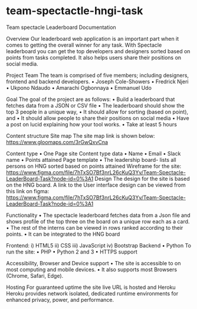# team-spectactle-hngi-task
Team spectacle 
Leaderboard Documentation

Overview
Our leaderboard web application is an important part when it comes to getting the overall winner for any task. 
With Spectacle leaderboard you can get the top developers and designers sorted based on points from tasks completed. It also helps users share their positions on social media.

Project Team
The team is comprised of five members; including designers, frontend and backend developers.
•	Joseph Cole-Showers 
•	Fredrick Njeri
•	Ukpono Ndaudo
•	Amarachi Ogbonnaya
•	Emmanuel Udo 

Goal
The goal of the project are as follows:
•	Build a leaderboard that fetches data from a JSON or CSV file
•	The leaderboard should show the top 3 people in a unique way,
•	It should allow for sorting (based on point), and
•	It should allow people to share their positions on social media 
•	Have a post on lucid explaining how your tool works.
•	Take at least 5 hours

Content structure
Site map
The site map link is shown below:
https://www.gloomaps.com/3rGwQxvCna




Content type
•	One Page site
Content type data
•	Name
•	Email
•	Slack name
•	Points attained
Page template
•	The leadership board- lists all persons on HNG sorted based on points attained
Wireframe for the site: https://www.figma.com/file/7hTxSO7Bf3nrL26cKuQ3Yv/Team-Spectacle-LeaderBoard-Task?node-id=0%3A1
Design
The design for the site is based on the HNG board.
A link to the User interface design can be viewed from this link on figma:    
https://www.figma.com/file/7hTxSO7Bf3nrL26cKuQ3Yv/Team-Spectacle-LeaderBoard-Task?node-id=0%3A1


Functionality 
•	The spectacle leaderboard fetches data from a Json file and shows profile of the top three on the board on a unique row each as a card. 
•	The rest of the interns can be viewed in rows ranked according to their points.
•	It can be integrated to the HNG board

Frontend:
i)	HTML5
ii)	CSS
iii)	JavaScript
iv)	Bootstrap
Backend
•	Python
To run the site: 
•	PHP 
•	Python 2 and 3
•	HTTPS support


Accessibility, Browser and Device support
•	The site is accessible to on most computing and mobile devices. 
•	It also supports most Browsers (Chrome, Safari, Edge).


Hosting 
For guaranteed uptime the site live URL is hosted and Heroku
Heroku provides network isolated, dedicated runtime environments for enhanced privacy, power, and performance.


